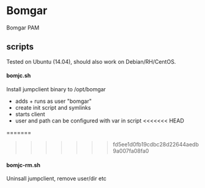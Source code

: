 # Bomgar
Bomgar PAM

## scripts
Tested on Ubuntu (14.04), should also work on Debian/RH/CentOS.

#### bomjc.sh
Install jumpclient binary to /opt/bomgar
* adds + runs as user "bomgar"
* create init script and symlinks 
* starts client
* user and path can be configured with var in script
<<<<<<< HEAD

=======
>>>>>>> fd5ee1d0fb19cdbc28d22644aedb9a007fa08fa0
#### bomjc-rm.sh
Uninsall jumpclient, remove user/dir etc
